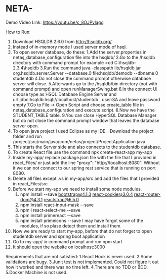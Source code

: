 # NETA-
Demo Video Link: https://youtu.be/c_8OJPvlagg

How to Run:
1. Download HSQLDB 2.6.0 from http://hsqldb.org/
2. Instead of in-memory mode I used server mode of hsql.
3. To open server database, do these:
  1.Add the server.properties in netaş_database_configuration file into the hsqldb/
  2.Go to the /hsqldb directory with command prompt for example \>cd C:\hsqldb-2.3.4\hsqldb
  3.Run the command java -classpath lib/hsqldb.jar org.hsqldb.server.Server --database.0 file:hsqldb/demodb --dbname.0 studentdb
  4.Do not close the command prompt otherwise database server will close.
  5.Afterwards go to the /hsqldb/bin directory (not with command prompt) and open runManagerSwing.bat 
  6.In the connect UI choose type as HSQL  Database Engine Server and url:jdbc:hsqldb:hsql://localhost/studentdb   , user:SA and leave password empty
  7.Go to File -> Open Script and choose create_table file in netaş_database_configuration and execute script.
  8.Now we have the STUDENT_TABLE table.
  9.You can close HyperSQL Database Manager but do not close the command prompt window that leaves the database server open.
4. To open java project I used Eclipse as my IDE.
-Download the project folder and run /project/src/main/java/com/netas/project/ProjectApplication.java
5. This starts the Server side and also connects to the studentdb database.
6. To create React file use the command npx create-react-app my-app
7. Inside my-app/  replace package.json file with the file that I provided in react_Files/ or just add the line "proxy": "http://localhost:8080". Without it we can not connect to our spring rest service that is running on port 8080.
8. Delete all files except .vs in my-app/src and add the files that I provided in react_Files/src
9. Before we start my-app we need to install some node modules.
   1. npm install --save bootstrap@4.1.3 react-cookie@3.0.4 react-router-dom@4.3.1 reactstrap@6.5.0
   2. npm install react-input-mask --save
   3. npm i react-select-me --save
   4. npm install primereact --save
   5. npm install primeicons --save
   I may have forgot some of the modules, if so plase detect them and install them.
10. Now we are ready to start my-app, before that do not forget to open studentdb server and spring boot application
11. Go to my-app/ in command prompt and run npm start
12. It should open the website on localhost:3000

Requirements that are not satisfied:
1.React Hook is never used.
2.Some validations are bugy.
3.Junit test is not implemented. Could not figure it out how it worked and there was no time left.
4.There are no TDD or BDD.
5.Docker Machine is not used.
